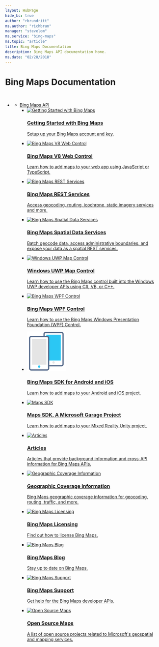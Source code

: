 ```yaml
---
layout: HubPage
hide_bc: true
author: "rbrundritt"
ms.author: "richbrun"
manager: "stevelom"
ms.service: "bing-maps"
ms.topic: "article"
title: Bing Maps Documentation
description: Bing Maps API documentation home.
ms.date: "02/28/2018"
---
```


<div id="main" class="v2">
<div class="container">
    <h1>Bing Maps Documentation</h1>
    <br />
    <ul class="pivots">
        <li>
            <a href="#main"></a>
            <ul id="main">
                <li>
                    <a href="#BingMapsAPI">Bing Maps API</a>
                    <ul id="BingMapsAPI" class="cardsA">
                        <li>
                            <a href="/bingmaps/getting-started">
                            <div class="cardSize">
                                <div class="cardPadding">
                                    <div class="card">
                                        <div class="cardImageOuter">
                                            <div class="cardImage">
                                                <img src="https://docs.microsoft.com/media/common/i_get-started.svg" alt="Getting Started with Bing Maps" />
                                            </div>
                                        </div>
                                        <div class="cardText">
                                            <h3>Getting Started with Bing Maps</h3>
                                            <p>Setup up your Bing Maps account and key.</p>
                                        </div>
                                    </div>
                                </div>
                            </div>
                            </a>
                        </li>
                        <li>
                            <a href="/bingmaps/v8-web-control">
                            <div class="cardSize">
                                <div class="cardPadding">
                                    <div class="card">
                                        <div class="cardImageOuter">
                                            <div class="cardImage">
                                                <img src="https://docs.microsoft.com/media/common/i_road-map.svg" alt="Bing Maps V8 Web Control" />
                                            </div>
                                        </div>
                                        <div class="cardText">
                                            <h3>Bing Maps V8 Web Control</h3>
                                            <p>Learn how to add maps to your web app using JavaScript or TypeScript.</p>
                                        </div>
                                    </div>
                                </div>
                            </div>
                            </a>
                        </li>
                        <li>
                            <a href="/bingmaps/rest-services">
                            <div class="cardSize">
                                <div class="cardPadding">
                                    <div class="card">
                                        <div class="cardImageOuter">
                                            <div class="cardImage">
                                                <img src="https://docs.microsoft.com/media/common/i_overview.svg" alt="Bing Maps REST Services" />
                                            </div>
                                        </div>
                                        <div class="cardText">
                                            <h3>Bing Maps REST Services</h3>
                                            <p>Access geocoding, routing, icochrone, static imagery services and more.</p>
                                        </div>
                                    </div>
                                </div>
                            </div>
                            </a>
                        </li>
                        <li>
                            <a href="/bingmaps/spatial-data-services">
                            <div class="cardSize">
                                <div class="cardPadding">
                                    <div class="card">
                                        <div class="cardImageOuter">
                                            <div class="cardImage">
                                                <img src="https://docs.microsoft.com/media/common/i_common-data-service.svg" alt="Bing Maps Spatial Data Services" />
                                            </div>
                                        </div>
                                        <div class="cardText">
                                            <h3>Bing Maps Spatial Data Services</h3>
                                            <p>Batch geocode data, access administrative boundaries, and expose your data as a spatial REST services.</p>
                                        </div>
                                    </div>
                                </div>
                            </div>
                            </a>
                        </li>
                        <li>
                            <a href="/windows/uwp/maps-and-location">
                            <div class="cardSize">
                                <div class="cardPadding">
                                    <div class="card">
                                        <div class="cardImageOuter">
                                            <div class="cardImage">
                                                <img src="https://docs.microsoft.com/media/common/i_responsive.svg" alt="Windows UWP Map Control" />
                                            </div>
                                        </div>
                                        <div class="cardText">
                                            <h3>Windows UWP Map Control</h3>
                                            <p>Learn how to use the Bing Maps control built into the Windows UWP developer APIs using C#, VB, or C++.</p>
                                        </div>
                                    </div>
                                </div>
                            </div>
                            </a>
                        </li>
                        <li>
                            <a href="https://www.microsoft.com/download/details.aspx?id=27165">
                            <div class="cardSize">
                                <div class="cardPadding">
                                    <div class="card">
                                        <div class="cardImageOuter">
                                            <div class="cardImage">
                                                <img src="https://docs.microsoft.com/media/common/i_download-install.svg" alt="Bing Maps WPF Control" />
                                            </div>
                                        </div>
                                        <div class="cardText">
                                            <h3>Bing Maps WPF Control</h3>
                                            <p>Learn how to use the Bing Maps Windows Presentation Foundation (WPF) Control.</p>
                                        </div>
                                    </div>
                                </div>
                            </div>
                            </a>
                        </li>
                        <li>
                            <a href="/bingmaps/sdk-native">
                            <div class="cardSize">
                                <div class="cardPadding">
                                    <div class="card">
                                        <div class="cardImageOuter">
                                            <div class="cardImage">
                                                <img src="https://raw.githubusercontent.com/MicrosoftDocs/bingmaps-docs/live/BingMaps/sdk-native/media/mobile.svg?sanitize=true" alt="Maps SDK" />
                                            </div>
                                        </div>
                                        <div class="cardText">
                                            <h3>Bing Maps SDK for Android and iOS</h3>
                                            <p>Learn how to add maps to your Android and iOS project.</p>
                                        </div>
                                    </div>
                                </div>
                            </div>
                            </a>
                        </li>
                        <li>
                            <a href="https://github.com/Microsoft/MapsSDK-Unity">
                            <div class="cardSize">
                                <div class="cardPadding">
                                    <div class="card">
                                        <div class="cardImageOuter">
                                            <div class="cardImage">
                                                <img src="https://raw.githubusercontent.com/Microsoft/MapsSDK-Unity/master/Content/Icon_Docs.svg?sanitize=true" alt="Maps SDK" />
                                            </div>
                                        </div>
                                        <div class="cardText">
                                            <h3>Maps SDK, A Microsoft Garage Project</h3>
                                            <p>Learn how to add maps to your Mixed Reality Unity project.</p>
                                        </div>
                                    </div>
                                </div>
                            </div>
                            </a>
                        </li>
						<li>
							<a href="/bingmaps/articles">
							<div class="cardSize">
								<div class="cardPadding">
									<div class="card">
										<div class="cardImageOuter">
											<div class="cardImage">
												<img src="https://docs.microsoft.com/media/common/i_article.svg" alt="Articles" />
											</div>
										</div>
										<div class="cardText">
											<h3>Articles</h3>
											<p>Articles that provide background information and cross-API information for Bing Maps APIs.</p>
										</div>
									</div>
								</div>
							</div>
							</a>
						</li>						
                        <li>
                            <a href="/bingmaps/coverage">
                            <div class="cardSize">
                                <div class="cardPadding">
                                    <div class="card">
                                        <div class="cardImageOuter">
                                            <div class="cardImage">
                                                <img src="https://docs.microsoft.com/media/common/i_data-collection.svg" alt="Geographic Coverage Information" />
                                            </div>
                                        </div>
                                        <div class="cardText">
                                            <h3>Geographic Coverage Information</h3>
                                            <p>Bing Maps geographic coverage information for geocoding, routing, traffic, and more.</p>
                                        </div>
                                    </div>
                                </div>
                            </div>
                            </a>
                        </li>
						<li>
							<a href="https://www.microsoft.com/maps/licensing/licensing.aspx">
							<div class="cardSize">
								<div class="cardPadding">
									<div class="card">
										<div class="cardImageOuter">
											<div class="cardImage">
												<img src="https://docs.microsoft.com/media/common/i_policy.svg" alt="Bing Maps Licensing" />
											</div>
										</div>
										<div class="cardText">
											<h3>Bing Maps Licensing</h3>
											<p>Find out how to license Bing Maps.</p>
										</div>
									</div>
								</div>
							</div>
							</a>
						</li>
						<li>
							<a href="https://blogs.bing.com/maps/">
							<div class="cardSize">
								<div class="cardPadding">
									<div class="card">
										<div class="cardImageOuter">
											<div class="cardImage">
												<img src="https://docs.microsoft.com/media/common/i_whats-new.svg" alt="Bing Maps Blog" />
											</div>
										</div>
										<div class="cardText">
											<h3>Bing Maps Blog</h3>
											<p>Stay up to date on Bing Maps.</p>
										</div>
									</div>
								</div>
							</div>
							</a>
						</li>
						<li>
							<a href="https://www.microsoft.com/en-us/maps/support">
							<div class="cardSize">
								<div class="cardPadding">
									<div class="card">
										<div class="cardImageOuter">
											<div class="cardImage">
												<img src="https://docs.microsoft.com/media/common/i_support.svg" alt="Bing Maps Support" />
											</div>
										</div>
										<div class="cardText">
											<h3>Bing Maps Support</h3>
											<p>Get help for the Bing Maps developer APIs.</p>
										</div>
									</div>
								</div>
							</div>
							</a>
						</li>
                        <li>
                            <a href="https://github.com/Microsoft/Maps">
                            <div class="cardSize">
                                <div class="cardPadding">
                                    <div class="card">
                                        <div class="cardImageOuter">
                                            <div class="cardImage">
                                                <img src="https://docs.microsoft.com/media/common/i_extensions.svg" alt="Open Source Maps" />
                                            </div>
                                        </div>
                                        <div class="cardText">
                                            <h3>Open Source Maps</h3>
                                            <p>A list of open source projects related to Microsoft's geospatial and mapping services.</p>
                                        </div>
                                    </div>
                                </div>
                            </div>
                            </a>
                        </li>
                    </ul>
                </li>
			 </ul>
        </li>
    </ul>
</div>